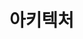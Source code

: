 # 아키텍처

<figure><img src="../../.gitbook/assets/아키텍처.png" alt=""><figcaption></figcaption></figure>
